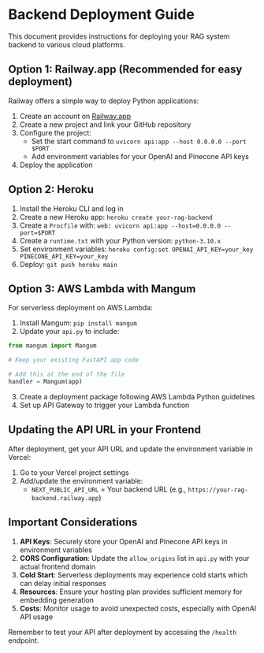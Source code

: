 # Backend Deployment Guide

This document provides instructions for deploying your RAG system backend to various cloud platforms.

## Option 1: Railway.app (Recommended for easy deployment)

Railway offers a simple way to deploy Python applications:

1. Create an account on [Railway.app](https://railway.app/)
2. Create a new project and link your GitHub repository
3. Configure the project:
   - Set the start command to `uvicorn api:app --host 0.0.0.0 --port $PORT`
   - Add environment variables for your OpenAI and Pinecone API keys
4. Deploy the application

## Option 2: Heroku

1. Install the Heroku CLI and log in
2. Create a new Heroku app: `heroku create your-rag-backend`
3. Create a `Procfile` with: `web: uvicorn api:app --host=0.0.0.0 --port=$PORT`
4. Create a `runtime.txt` with your Python version: `python-3.10.x`
5. Set environment variables: `heroku config:set OPENAI_API_KEY=your_key PINECONE_API_KEY=your_key`
6. Deploy: `git push heroku main`

## Option 3: AWS Lambda with Mangum

For serverless deployment on AWS Lambda:

1. Install Mangum: `pip install mangum`
2. Update your `api.py` to include:

```python
from mangum import Mangum

# Keep your existing FastAPI app code

# Add this at the end of the file
handler = Mangum(app)
```

3. Create a deployment package following AWS Lambda Python guidelines
4. Set up API Gateway to trigger your Lambda function

## Updating the API URL in your Frontend

After deployment, get your API URL and update the environment variable in Vercel:

1. Go to your Vercel project settings
2. Add/update the environment variable:
   - `NEXT_PUBLIC_API_URL` = Your backend URL (e.g., `https://your-rag-backend.railway.app`)

## Important Considerations

1. **API Keys**: Securely store your OpenAI and Pinecone API keys in environment variables
2. **CORS Configuration**: Update the `allow_origins` list in `api.py` with your actual frontend domain
3. **Cold Start**: Serverless deployments may experience cold starts which can delay initial responses
4. **Resources**: Ensure your hosting plan provides sufficient memory for embedding generation
5. **Costs**: Monitor usage to avoid unexpected costs, especially with OpenAI API usage

Remember to test your API after deployment by accessing the `/health` endpoint. 